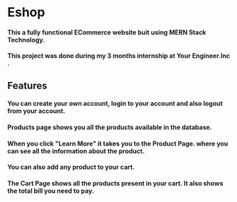 # Eshop
#### This a fully functional ECommerce website buit using MERN Stack Technology.
#### This project was done during my 3 months internship at Your Engineer.Inc .
## Features
#### You can create your own account, login to your account and also logout from your account.
#### Products page shows you all the products available in the database.
#### When you click "Learn More" it takes you to the Product Page. where you can see all the information about the product.
#### You can also add any product to your cart.
#### The Cart Page shows all the products present in your cart. It also shows the total bill you need to pay.
